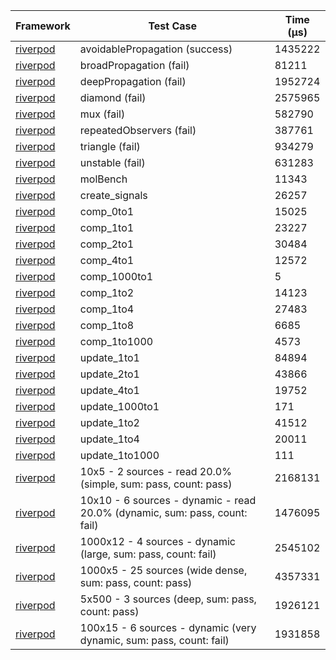 | Framework | Test Case | Time (μs) |
| --- | --- | --- |
| [riverpod](https://github.com/rrousselGit/riverpod) | avoidablePropagation (success) | 1435222 |
| [riverpod](https://github.com/rrousselGit/riverpod) | broadPropagation (fail) | 81211 |
| [riverpod](https://github.com/rrousselGit/riverpod) | deepPropagation (fail) | 1952724 |
| [riverpod](https://github.com/rrousselGit/riverpod) | diamond (fail) | 2575965 |
| [riverpod](https://github.com/rrousselGit/riverpod) | mux (fail) | 582790 |
| [riverpod](https://github.com/rrousselGit/riverpod) | repeatedObservers (fail) | 387761 |
| [riverpod](https://github.com/rrousselGit/riverpod) | triangle (fail) | 934279 |
| [riverpod](https://github.com/rrousselGit/riverpod) | unstable (fail) | 631283 |
| [riverpod](https://github.com/rrousselGit/riverpod) | molBench | 11343 |
| [riverpod](https://github.com/rrousselGit/riverpod) | create_signals | 26257 |
| [riverpod](https://github.com/rrousselGit/riverpod) | comp_0to1 | 15025 |
| [riverpod](https://github.com/rrousselGit/riverpod) | comp_1to1 | 23227 |
| [riverpod](https://github.com/rrousselGit/riverpod) | comp_2to1 | 30484 |
| [riverpod](https://github.com/rrousselGit/riverpod) | comp_4to1 | 12572 |
| [riverpod](https://github.com/rrousselGit/riverpod) | comp_1000to1 | 5 |
| [riverpod](https://github.com/rrousselGit/riverpod) | comp_1to2 | 14123 |
| [riverpod](https://github.com/rrousselGit/riverpod) | comp_1to4 | 27483 |
| [riverpod](https://github.com/rrousselGit/riverpod) | comp_1to8 | 6685 |
| [riverpod](https://github.com/rrousselGit/riverpod) | comp_1to1000 | 4573 |
| [riverpod](https://github.com/rrousselGit/riverpod) | update_1to1 | 84894 |
| [riverpod](https://github.com/rrousselGit/riverpod) | update_2to1 | 43866 |
| [riverpod](https://github.com/rrousselGit/riverpod) | update_4to1 | 19752 |
| [riverpod](https://github.com/rrousselGit/riverpod) | update_1000to1 | 171 |
| [riverpod](https://github.com/rrousselGit/riverpod) | update_1to2 | 41512 |
| [riverpod](https://github.com/rrousselGit/riverpod) | update_1to4 | 20011 |
| [riverpod](https://github.com/rrousselGit/riverpod) | update_1to1000 | 111 |
| [riverpod](https://github.com/rrousselGit/riverpod) | 10x5 - 2 sources - read 20.0% (simple, sum: pass, count: pass) | 2168131 |
| [riverpod](https://github.com/rrousselGit/riverpod) | 10x10 - 6 sources - dynamic - read 20.0% (dynamic, sum: pass, count: fail) | 1476095 |
| [riverpod](https://github.com/rrousselGit/riverpod) | 1000x12 - 4 sources - dynamic (large, sum: pass, count: fail) | 2545102 |
| [riverpod](https://github.com/rrousselGit/riverpod) | 1000x5 - 25 sources (wide dense, sum: pass, count: pass) | 4357331 |
| [riverpod](https://github.com/rrousselGit/riverpod) | 5x500 - 3 sources (deep, sum: pass, count: pass) | 1926121 |
| [riverpod](https://github.com/rrousselGit/riverpod) | 100x15 - 6 sources - dynamic (very dynamic, sum: pass, count: fail) | 1931858 |
